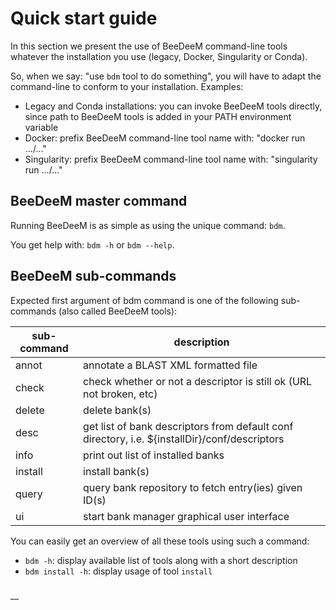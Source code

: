 # Quick start guide

In this section we present the use of BeeDeeM command-line tools whatever the installation you use (legacy, Docker, Singularity or Conda).&#x20;

So, when we say: "use `bdm` tool to do something", you will have to adapt the command-line to conform to your installation. Examples:

* Legacy and Conda installations: you can invoke BeeDeeM tools directly, since path to BeeDeeM tools is added in your PATH environment variable
* Docker: prefix BeeDeeM command-line tool name with: "docker run .../..."
* Singularity: prefix BeeDeeM command-line tool name with: "singularity run .../..."

## BeeDeeM master command

Running BeeDeeM is as simple as using the unique command: `bdm`.

You get help with: `bdm -h` or `bdm --help`.

## BeeDeeM sub-commands

Expected first argument of bdm command is one of the following sub-commands (also called BeeDeeM tools):

| sub-command | description                                                                                   |
| ----------- | --------------------------------------------------------------------------------------------- |
| annot       | annotate a BLAST XML formatted file                                                           |
| check       | check whether or not a descriptor is still ok (URL not broken, etc)                           |
| delete      | delete bank(s)                                                                                |
| desc        | get list of bank descriptors from default conf directory, i.e. ${installDir}/conf/descriptors |
| info        | print out list of installed banks                                                             |
| install     | install bank(s)                                                                               |
| query       | query bank repository to fetch entry(ies) given ID(s)                                         |
| ui          | start bank manager graphical user interface                                                   |

You can easily get an overview of all these tools using such a command:

* `bdm -h`: display available list of tools along with a short description
* `bdm install -h`: display usage of tool `install`



###

__

